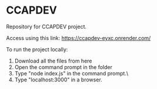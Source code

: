 # CCAPDEV
Repository for CCAPDEV project.

Access using this link: https://ccapdev-eyxc.onrender.com/

To run the project locally:
1. Download all the files from here
2. Open the command prompt in the folder
3. Type "node index.js" in the command prompt.\
4. Type "localhost:3000" in a browser.
